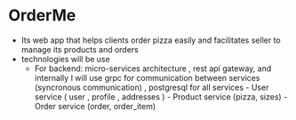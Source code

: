 OrderMe
=====================
- Its web app that helps clients order pizza easily and facilitates seller to manage its products and orders 
- technologies will be use 
    - For backend: micro-services architecture , rest api gateway, and internally I will use grpc for communication between services (syncronous communication) , postgresql for all services 
            - User service ( user , profile , addresses )
            - Product service (pizza, sizes)
            - Order service (order, order_item)
